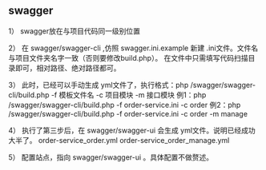 ## swagger
1） swagger放在与项目代码同一级别位置

2） 在 swagger/swagger-cli ,仿照 swagger.ini.example 新建 .ini文件。文件名与项目文件夹名字一致（否则要修改build.php）。
在文件中只需填写代码扫描目录即可，相对路径、绝对路径都可。

3） 此时，已经可以手动生成 yml文件了，执行格式：php /swagger/swagger-cli/build.php -f 模板文件名 -c 项目模块 -m 接口模块
例1：php /swagger/swagger-cli/build.php -f order-service.ini -c order
例2：php /swagger/swagger-cli/build.php -f order-service.ini -c order -m manage

4） 执行了第三步后，在 swagger/swagger-ui 会生成 yml文件。说明已经成功大半了。
order-service_order.yml
order-service_order_manage.yml

5） 配置站点，指向 swagger/swagger-ui 。具体配置不做赘述。

